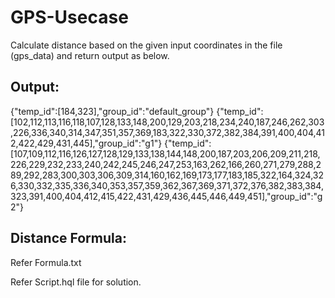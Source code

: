 # GPS-Usecase

Calculate distance based on the given input coordinates in the file (gps_data) and return output as below.

Output:
------
{"temp_id":[184,323],"group_id":"default_group"}
{"temp_id":[102,112,113,116,118,107,128,133,148,200,129,203,218,234,240,187,246,262,303,226,336,340,314,347,351,357,369,183,322,330,372,382,384,391,400,404,412,422,429,431,445],"group_id":"g1"}
{"temp_id":[107,109,112,116,126,127,128,129,133,138,144,148,200,187,203,206,209,211,218,226,229,232,233,240,242,245,246,247,253,163,262,166,260,271,279,288,289,292,283,300,303,306,309,314,160,162,169,173,177,183,185,322,164,324,326,330,332,335,336,340,353,357,359,362,367,369,371,372,376,382,383,384,323,391,400,404,412,415,422,431,429,436,445,446,449,451],"group_id":"g2"}

Distance Formula:
----------------
Refer Formula.txt


Refer Script.hql file for solution.

